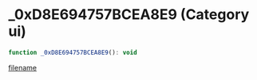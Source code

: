 # _0xD8E694757BCEA8E9 (Category ui)

```js
function _0xD8E694757BCEA8E9(): void
```

[filename](_0xD8E694757BCEA8E9_m.md ':include')